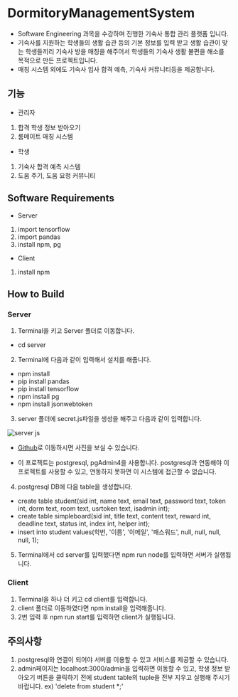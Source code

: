 # DormitoryManagementSystem
- Software Engineering 과목을 수강하며 진행한 기숙사 통합 관리 플랫폼 입니다.
- 기숙사를 지원하는 학생들의 생활 습관 등의 기본 정보를 입력 받고 생활 습관이 맞는 학생들끼리 기숙사 방을 매칭을 해주어서 학생들의 기숙사 생활 불편을 해소를 목적으로 만든 프로젝트입니다.
- 매칭 시스템 외에도 기숙사 입사 합격 예측, 기숙사 커뮤니티등을 제공합니다.

## 기능
- 관리자
1. 합격 학생 정보 받아오기
2. 룸메이트 매칭 시스템
- 학생
1. 기숙사 합격 예측 시스템
2. 도움 주기, 도움 요청 커뮤니티

## Software Requirements
- Server
1. import tensorflow
2. import pandas
3. install npm, pg
- Client
1. install npm

## How to Build
### Server 
1. Terminal을 키고 Server 폴더로 이동합니다.
- cd server
2. Terminal에 다음과 같이 입력해서 설치를 해줍니다.
- npm install
- pip install pandas
- pip install tensorflow
- npm install pg
- npm install jsonwebtoken
3. server 폴더에 secret.js파일을 생성을 해주고 다음과 같이 입력합니다.

![server js](https://user-images.githubusercontent.com/70510732/121015843-68327c80-c7d6-11eb-9909-f9244abaf0ce.PNG)
* [Github](https://github.com/Younggil-kim/DormitoryManagementSystem)로 이동하시면 사진을 보실 수 있습니다. 
- 이 프로젝트는 postgresql, pgAdmin4을 사용합니다. postgresql과 연동해야 이 프로젝트를 사용할 수 있고, 연동하지 못하면 이 시스템에 접근할 수 없습니다.
4. postgresql DB에 다음 table을 생성합니다.
- create table student(sid int, name text, email text, password text, token int, dorm text, room text, usrtoken text, isadmin int);
- create table simpleboard(sid int, title text, content text, reward int, deadline text, status int, index int, helper int);
- insert into student values(학번, '이름', '이메일', '패스워드', null, null, null, null, 1);
5. Terminal에서 cd server를 입력했다면 npm run node를 입력하면 서버가 실행됩니다.
### Client
1. Terminal을 하나 더 키고 cd client를 입력합니다.
2. client 폴더로 이동하였다면 npm install을 입력해줍니다.
3. 2번 입력 후 npm run start를 입력하면 client가 실행됩니다.

## 주의사항
1. postgresql와 연결이 되어야 서버를 이용할 수 있고 서비스를 제공할 수 있습니다.
2. admin페이지는 localhost:3000/admin을 입력하면 이동할 수 있고, 학생 정보 받아오기 버튼을 클릭하기 전에 student table의 tuple을 전부 지우고 실행해 주시기 바랍니다. ex) 'delete from student *;'